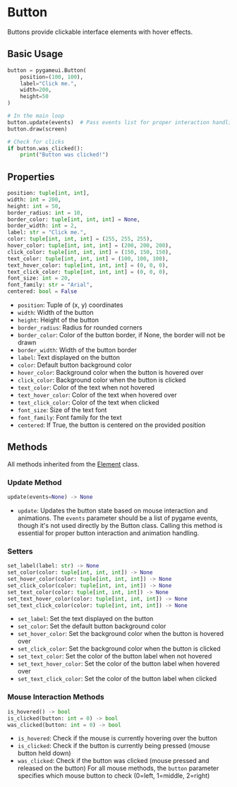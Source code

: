 # Button

Buttons provide clickable interface elements with hover effects.

## Basic Usage

```python
button = pygameui.Button(
    position=(100, 100),
    label="Click me.",
    width=200,
    height=50
)

# In the main loop
button.update(events)  # Pass events list for proper interaction handling
button.draw(screen)

# Check for clicks
if button.was_clicked():
    print("Button was clicked!")
```

## Properties

```python
position: tuple[int, int],
width: int = 200,
height: int = 50,
border_radius: int = 10,
border_color: tuple[int, int, int] = None,
border_width: int = 2,
label: str = "Click me.",
color: tuple[int, int, int] = (255, 255, 255),
hover_color: tuple[int, int, int] = (200, 200, 200),
click_color: tuple[int, int, int] = (150, 150, 150),
text_color: tuple[int, int, int] = (100, 100, 100),
text_hover_color: tuple[int, int, int] = (0, 0, 0),
text_click_color: tuple[int, int, int] = (0, 0, 0),
font_size: int = 20,
font_family: str = "Arial",
centered: bool = False
```

- `position`: Tuple of (x, y) coordinates
- `width`: Width of the button
- `height`: Height of the button
- `border_radius`: Radius for rounded corners
- `border_color`: Color of the button border, if None, the border will not be drawn
- `border_width`: Width of the button border
- `label`: Text displayed on the button
- `color`: Default button background color
- `hover_color`: Background color when the button is hovered over
- `click_color`: Background color when the button is clicked
- `text_color`: Color of the text when not hovered
- `text_hover_color`: Color of the text when hovered over
- `text_click_color`: Color of the text when clicked
- `font_size`: Size of the text font
- `font_family`: Font family for the text
- `centered`: If True, the button is centered on the provided position

## Methods

All methods inherited from the [Element](element.md) class.

### Update Method

```python
update(events=None) -> None
```

- `update`: Updates the button state based on mouse interaction and animations.
  The `events` parameter should be a list of pygame events, though it's not used directly by the Button class.
  Calling this method is essential for proper button interaction and animation handling.

### Setters

```python
set_label(label: str) -> None
set_color(color: tuple[int, int, int]) -> None
set_hover_color(color: tuple[int, int, int]) -> None
set_click_color(color: tuple[int, int, int]) -> None
set_text_color(color: tuple[int, int, int]) -> None
set_text_hover_color(color: tuple[int, int, int]) -> None
set_text_click_color(color: tuple[int, int, int]) -> None
```

- `set_label`: Set the text displayed on the button
- `set_color`: Set the default button background color
- `set_hover_color`: Set the background color when the button is hovered over
- `set_click_color`: Set the background color when the button is clicked
- `set_text_color`: Set the color of the button label when not hovered
- `set_text_hover_color`: Set the color of the button label when hovered over
- `set_text_click_color`: Set the color of the button label when clicked

### Mouse Interaction Methods

```python
is_hovered() -> bool
is_clicked(button: int = 0) -> bool
was_clicked(button: int = 0) -> bool
```

- `is_hovered`: Check if the mouse is currently hovering over the button
- `is_clicked`: Check if the button is currently being pressed (mouse button held down)
- `was_clicked`: Check if the button was clicked (mouse pressed and released on the button)
  For all mouse methods, the `button` parameter specifies which mouse button to check (0=left, 1=middle, 2=right)
